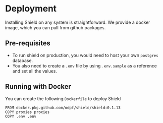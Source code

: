 # Deployment 


Installing Shield on any system is straightforward. We provide a docker image, which you can pull from github packages.

## Pre-requisites

- To run shield on production, you would need to host your own `postgres` database.
- You also need to create a `.env` file by using `.env.sample` as a reference and set all the values.

## Running with Docker
You can create the following `Dockerfile` to deploy Shield

```text
FROM docker.pkg.github.com/odpf/shield/shield:0.1.13
COPY proxies proxies
COPY .env .env
```